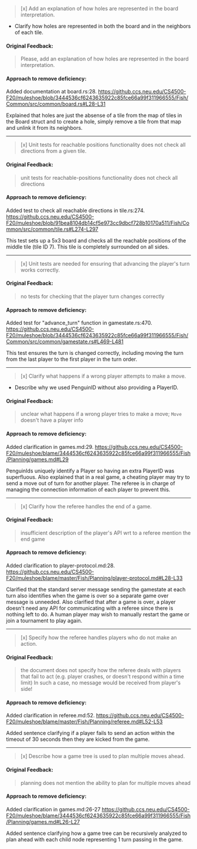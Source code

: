 > [x] Add an explanation of how holes are represented in the board interpretation.
*   Clarify how holes are represented in both the board and in the neighbors of each tile.

#### Original Feedback:
> Please, add an explanation of how holes are represented in the board interpretation.

#### Approach to remove deficiency:
Added documentation at board.rs:28.
https://github.ccs.neu.edu/CS4500-F20/muleshoe/blob/3444536cf6243635922c85fce66a99f311966555/Fish/Common/src/common/board.rs#L28-L31

Explained that holes are just the absense of a tile from the map of tiles in the Board struct
and to create a hole, simply remove a tile from that map and unlink it from its neighbors.

---

> [x] Unit tests for reachable positions functionality does not check all directions from a given tile.

#### Original Feedback:
> unit tests for reachable-positions functionality does not check all directions

#### Approach to remove deficiency:
Added test to check all reachable directions in tile.rs:274.
https://github.ccs.neu.edu/CS4500-F20/muleshoe/blob/91bea8104db14cf5e973cc9dbcf728b10170a511/Fish/Common/src/common/tile.rs#L274-L297

This test sets up a 5x3 board and checks all the reachable positions of the middle tile (tile ID 7). This tile is
completely surrounded on all sides.

---

> [x] Unit tests are needed for ensuring that advancing the player's turn works correctly.

#### Original Feedback:
> no tests for checking that the player turn changes correctly

#### Approach to remove deficiency:
Added test for "advance_turn" function in gamestate.rs:470.
https://github.ccs.neu.edu/CS4500-F20/muleshoe/blob/3444536cf6243635922c85fce66a99f311966555/Fish/Common/src/common/gamestate.rs#L469-L481

This test ensures the turn is changed correctly, including moving the turn from
the last player to the first player in the turn order.

---

> [x] Clarify what happens if a wrong player attempts to make a move.
*   Describe why we used PenguinID without also providing a PlayerID.

#### Original Feedback:
> unclear what happens if a wrong player tries to make a move;
 `Move` doesn't have a player info

#### Approach to remove deficiency:
Added clarification in games.md:29.
https://github.ccs.neu.edu/CS4500-F20/muleshoe/blame/3444536cf6243635922c85fce66a99f311966555/Fish/Planning/games.md#L29

PenguinIds uniquely identify a Player so having an extra PlayerID was
superfluous. Also explained that in a real game, a cheating player may
try to send a move out of turn for another player. The referee is in
charge of managing the connection information of each player to prevent
this.

---

> [x] Clarify how the referee handles the end of a game.

#### Original Feedback:
>  insufficient description of the player's API wrt to a referee
  mention the end game

#### Approach to remove deficiency:
Added clarification to player-protocol.md:28.
https://github.ccs.neu.edu/CS4500-F20/muleshoe/blame/master/Fish/Planning/player-protocol.md#L28-L33

Clarified that the standard server message sending the gamestate at
each turn also identifies when the game is over so a separate game over
message is unneeded. Also clarified that after a game is over, a
player doesn't need any API for communicating with a referee since there
is nothing left to do. A human player may wish to manually restart the game
or join a tournament to play again.

---

> [x] Specify how the referee handles players who do not make an action.

#### Original Feedback:
> the document does not specify how the referee deals with players
 that fail to act  (e.g. player crashes, or doesn't respond within a time limit)
 In such a case, no message would be received from player's side!

#### Approach to remove deficiency:
Added clarification in referee.md:52.
https://github.ccs.neu.edu/CS4500-F20/muleshoe/blame/master/Fish/Planning/referee.md#L52-L53

Added sentence clarifying if a player fails to send an action within the
timeout of 30 seconds then they are kicked from the game.

---

> [x] Describe how a game tree is used to plan multiple moves ahead.

#### Original Feedback:
> planning does not mention the ability to plan for multiple moves ahead

#### Approach to remove deficiency:
Added clarification in games.md:26-27
https://github.ccs.neu.edu/CS4500-F20/muleshoe/blame/3444536cf6243635922c85fce66a99f311966555/Fish/Planning/games.md#L26-L27

Added sentence clarifying how a game tree can be recursively analyzed to 
plan ahead with each child node representing 1 turn passing in the game.
